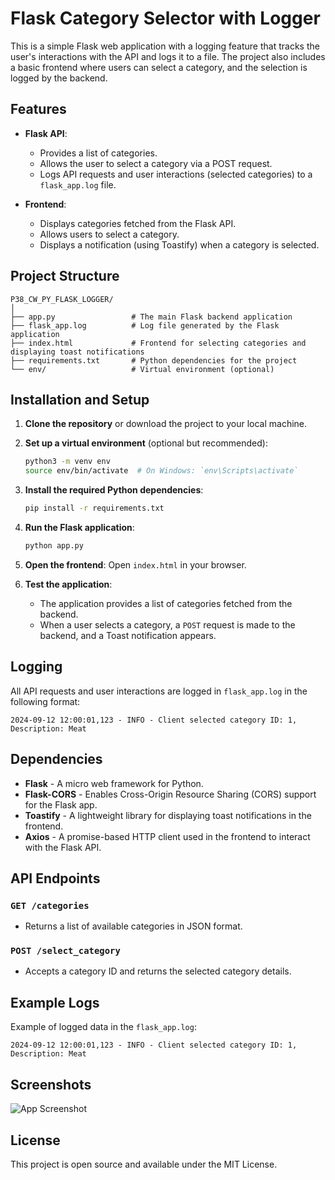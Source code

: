 
# Flask Category Selector with Logger

This is a simple Flask web application with a logging feature that tracks the user's interactions with the API and logs it to a file. The project also includes a basic frontend where users can select a category, and the selection is logged by the backend.

## Features
- **Flask API**:
  - Provides a list of categories.
  - Allows the user to select a category via a POST request.
  - Logs API requests and user interactions (selected categories) to a `flask_app.log` file.

- **Frontend**:
  - Displays categories fetched from the Flask API.
  - Allows users to select a category.
  - Displays a notification (using Toastify) when a category is selected.

## Project Structure
```
P38_CW_PY_FLASK_LOGGER/
│
├── app.py                 # The main Flask backend application
├── flask_app.log          # Log file generated by the Flask application
├── index.html             # Frontend for selecting categories and displaying toast notifications
├── requirements.txt       # Python dependencies for the project
└── env/                   # Virtual environment (optional)
```

## Installation and Setup

1. **Clone the repository** or download the project to your local machine.

2. **Set up a virtual environment** (optional but recommended):
   ```bash
   python3 -m venv env
   source env/bin/activate  # On Windows: `env\Scripts\activate`
   ```

3. **Install the required Python dependencies**:
   ```bash
   pip install -r requirements.txt
   ```

4. **Run the Flask application**:
   ```bash
   python app.py
   ```

5. **Open the frontend**:
   Open `index.html` in your browser.

6. **Test the application**:
   - The application provides a list of categories fetched from the backend.
   - When a user selects a category, a `POST` request is made to the backend, and a Toast notification appears.

## Logging
All API requests and user interactions are logged in `flask_app.log` in the following format:
```
2024-09-12 12:00:01,123 - INFO - Client selected category ID: 1, Description: Meat
```

## Dependencies

- **Flask** - A micro web framework for Python.
- **Flask-CORS** - Enables Cross-Origin Resource Sharing (CORS) support for the Flask app.
- **Toastify** - A lightweight library for displaying toast notifications in the frontend.
- **Axios** - A promise-based HTTP client used in the frontend to interact with the Flask API.

## API Endpoints

### `GET /categories`
- Returns a list of available categories in JSON format.

### `POST /select_category`
- Accepts a category ID and returns the selected category details.

## Example Logs
Example of logged data in the `flask_app.log`:
```
2024-09-12 12:00:01,123 - INFO - Client selected category ID: 1, Description: Meat
```

## Screenshots

![App Screenshot](./path-to-screenshot.png)  <!-- Replace with actual screenshot -->

## License
This project is open source and available under the MIT License.
